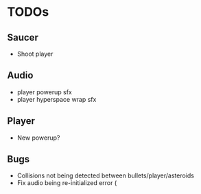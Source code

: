 # TODOs
## Saucer
- Shoot player

## Audio
- player powerup sfx
- player hyperspace wrap sfx

## Player
- New powerup?

## Bugs
- Collisions not being detected between bullets/player/asteroids
- Fix audio being re-initialized error
(